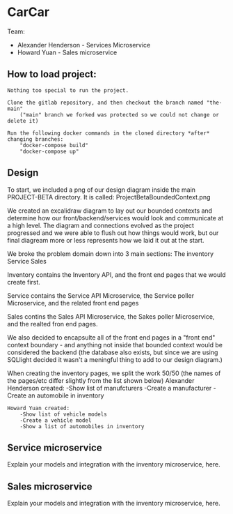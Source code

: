 # CarCar

Team:

* Alexander Henderson - Services Microservice
* Howard Yuan - Sales microservice

## How to load project:

    Nothing too special to run the project.

    Clone the gitlab repository, and then checkout the branch named "the-main"
        ("main" branch we forked was protected so we could not change or delete it)

    Run the following docker commands in the cloned directory *after* changing branches:
        "docker-compose build"
        "docker-compose up"

    

## Design

To start, we included a png of our design diagram inside the main PROJECT-BETA directory. It is called:
ProjectBetaBoundedContext.png

We created an excalidraw diagram to lay out our bounded contexts and determine how our front/backend/services
would look and communicate at a high level. The diagram and connections evolved as the project progressed and
we were able to flush out how things would work, but our final diagream more or less represents how we laid it 
out at the start.

We broke the problem domain down into 3 main sections:
    The inventory
    Service
    Sales

Inventory contains the Inventory API, and the front end pages that we would create first. 

Service contains the Service API Microservice, the Service poller Microservice, and the related front end pages

Sales contins the Sales API Microservice, the Sakes poller Microservice, and the realted fron end pages.

We also decided to encapsulte all of the front end pages in a "front end" context boundary - and anything not inside that
bounded context would be considered the backend (the database also exists, but since we are using SQLlight decided it wasn't
a meningful thing to add to our design diagram.)

When creating the inventory pages, we split the work 50/50 (the names of the pages/etc differ slightly from
the list shown below)
    Alexander Henderson created:
        -Show list of manufcturers
        -Create a manufacturer
        -Create an automobile in inventory

    Howard Yuan created:
        -Show list of vehicle models
        -Create a vehicle model
        -Show a list of automobiles in inventory

## Service microservice

Explain your models and integration with the inventory
microservice, here.

## Sales microservice

Explain your models and integration with the inventory
microservice, here.